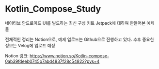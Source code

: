 # Kotlin_Compose_Study
네이티브 안드로이드 UI를 빌드하는 최신 구성 키트 Jetpack에 대하여 만들어본 예제들

전체적인 정리는 Notion으로, 예제 업로드는 Github으로 진행하고 있다.
추후 중요한 정보는 Velog에 업로드 예정

Notion 링크: https://www.notion.so/Kotlin-compose-0ab39fdeeb0745b7abd4837f28c54822?pvs=4
